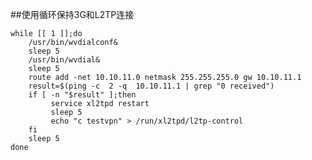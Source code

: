  ##使用循环保持3G和L2TP连接

    while [[ 1 ]];do
        /usr/bin/wvdialconf&
        sleep 5
        /usr/bin/wvdial&
        sleep 5
        route add -net 10.10.11.0 netmask 255.255.255.0 gw 10.10.11.1
        result=$(ping -c  2 -q  10.10.11.1 | grep "0 received")
        if [ -n "$result" ];then
             service xl2tpd restart
             sleep 5
             echo "c testvpn" > /run/xl2tpd/l2tp-control
        fi
        sleep 5
    done
